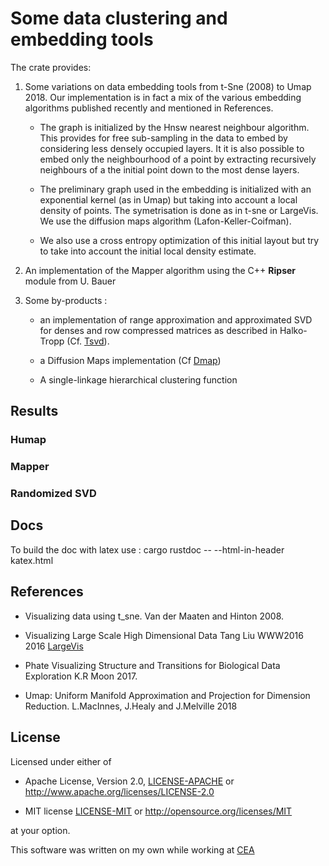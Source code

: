 # Some data clustering and embedding tools

The crate provides:

1. Some variations on data embedding tools from t-Sne (2008) to Umap 2018.
   Our implementation is in fact a mix of the various embedding algorithms
    published recently and mentioned in References.

   - The graph is initialized by the Hnsw nearest neighbour algorithm. This provides for free sub-sampling in the data to embed by considering less densely occupied layers. It it is also possible to embed only the neighbourhood of a point by extracting recursively neighbours of a the initial point down to the most dense layers.
  
   - The preliminary graph used in the embedding is initialized with an exponential kernel (as in Umap) but taking into account a local density of points. The symetrisation is done as in t-sne or LargeVis. We use the diffusion maps algorithm (Lafon-Keller-Coifman).

   - We also use a cross entropy optimization of this initial layout but try to take into account the initial local density estimate.

2. An implementation of the Mapper algorithm using the C++ **Ripser** module from U. Bauer

3. Some by-products :
    - an implementation of range approximation and approximated SVD for denses and row compressed matrices as described in Halko-Tropp (Cf. [Tsvd](https://arxiv.org/abs/0909.4061)).

    - a Diffusion Maps implementation (Cf [Dmap](https://www.pnas.org/content/102/21/7426))

    - A single-linkage hierarchical clustering function

## Results

### Humap

### Mapper

### Randomized SVD

## Docs

To build the doc with latex use :
cargo rustdoc -- --html-in-header katex.html

## References

- Visualizing data using t_sne.
  Van der Maaten and Hinton 2008.

- Visualizing Large Scale High Dimensional Data
  Tang Liu WWW2016 2016 [LargeVis](https://arxiv.org/pdf/1602.00370.pdf)
  
- Phate Visualizing Structure and Transitions for Biological Data Exploration
  K.R Moon 2017.

- Umap: Uniform Manifold Approximation and Projection for Dimension Reduction.
  L.MacInnes, J.Healy and J.Melville 2018

## License

Licensed under either of

- Apache License, Version 2.0, [LICENSE-APACHE](LICENSE-APACHE) or <http://www.apache.org/licenses/LICENSE-2.0>
  
- MIT license [LICENSE-MIT](LICENSE-MIT) or <http://opensource.org/licenses/MIT>

at your option.

This software was written on my own while working at [CEA](http://www.cea.fr/)
